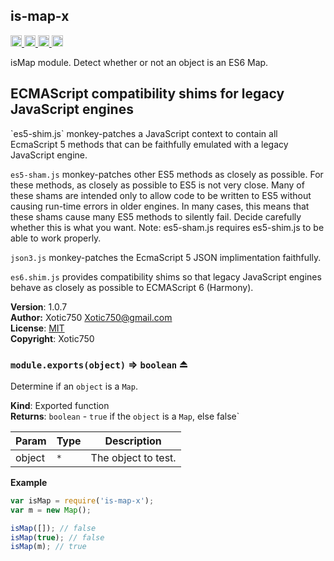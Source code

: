 <a name="module_is-map-x"></a>
## is-map-x
<a href="https://travis-ci.org/Xotic750/is-map-x"
title="Travis status">
<img src="https://travis-ci.org/Xotic750/is-map-x.svg?branch=master"
alt="Travis status" height="18">
</a>
<a href="https://david-dm.org/Xotic750/is-map-x"
title="Dependency status">
<img src="https://david-dm.org/Xotic750/is-map-x.svg"
alt="Dependency status" height="18"/>
</a>
<a
href="https://david-dm.org/Xotic750/is-map-x#info=devDependencies"
title="devDependency status">
<img src="https://david-dm.org/Xotic750/is-map-x/dev-status.svg"
alt="devDependency status" height="18"/>
</a>
<a href="https://badge.fury.io/js/is-map-x" title="npm version">
<img src="https://badge.fury.io/js/is-map-x.svg"
alt="npm version" height="18">
</a>

isMap module. Detect whether or not an object is an ES6 Map.

<h2>ECMAScript compatibility shims for legacy JavaScript engines</h2>
`es5-shim.js` monkey-patches a JavaScript context to contain all EcmaScript 5
methods that can be faithfully emulated with a legacy JavaScript engine.

`es5-sham.js` monkey-patches other ES5 methods as closely as possible.
For these methods, as closely as possible to ES5 is not very close.
Many of these shams are intended only to allow code to be written to ES5
without causing run-time errors in older engines. In many cases,
this means that these shams cause many ES5 methods to silently fail.
Decide carefully whether this is what you want. Note: es5-sham.js requires
es5-shim.js to be able to work properly.

`json3.js` monkey-patches the EcmaScript 5 JSON implimentation faithfully.

`es6.shim.js` provides compatibility shims so that legacy JavaScript engines
behave as closely as possible to ECMAScript 6 (Harmony).

**Version**: 1.0.7  
**Author:** Xotic750 <Xotic750@gmail.com>  
**License**: [MIT](&lt;https://opensource.org/licenses/MIT&gt;)  
**Copyright**: Xotic750  
<a name="exp_module_is-map-x--module.exports"></a>
### `module.exports(object)` ⇒ <code>boolean</code> ⏏
Determine if an `object` is a `Map`.

**Kind**: Exported function  
**Returns**: <code>boolean</code> - `true` if the `object` is a `Map`,
 else false`  

| Param | Type | Description |
| --- | --- | --- |
| object | <code>\*</code> | The object to test. |

**Example**  
```js
var isMap = require('is-map-x');
var m = new Map();

isMap([]); // false
isMap(true); // false
isMap(m); // true
```
